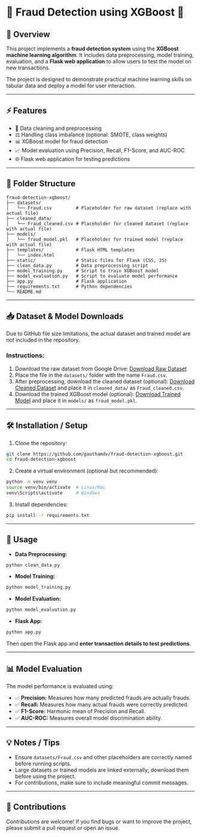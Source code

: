 # 🚨 Fraud Detection using XGBoost 🚨

## 🌟 Overview

This project implements a **fraud detection system** using the **XGBoost machine learning algorithm**. It includes data preprocessing, model training, evaluation, and a **Flask web application** to allow users to test the model on new transactions.

The project is designed to demonstrate practical machine learning skills on tabular data and deploy a model for user interaction.

---

## ⚡ Features

* 🧹 Data cleaning and preprocessing
* ⚖️ Handling class imbalance (optional: SMOTE, class weights)
* 📊 XGBoost model for fraud detection
* 📈 Model evaluation using Precision, Recall, F1-Score, and AUC-ROC
* 🌐 Flask web application for testing predictions

---

## 📁 Folder Structure

```
fraud-detection-xgboost/
├── datasets/
│   └── Fraud.csv         # Placeholder for raw dataset (replace with actual file)
├── cleaned_data/
│   └── Fraud_cleaned.csv # Placeholder for cleaned dataset (replace with actual file)
├── models/
│   └── fraud_model.pkl   # Placeholder for trained model (replace with actual file)
├── templates/            # Flask HTML templates
│   └── index.html
├── static/               # Static files for Flask (CSS, JS)
├── clean_data.py         # Data preprocessing script
├── model_training.py     # Script to train XGBoost model
├── model_evaluation.py   # Script to evaluate model performance
├── app.py                # Flask application
├── requirements.txt      # Python dependencies
└── README.md
```

---

## 📥 Dataset & Model Downloads

Due to GitHub file size limitations, the actual dataset and trained model are not included in the repository.

### Instructions:

1. Download the raw dataset from Google Drive: [Download Raw Dataset](https://drive.google.com/file/d/1daE_-CdjYlZLFRRXIVeLjOnb5h7AUvg6/view?usp=drive_link)
2. Place the file in the `datasets/` folder with the name `Fraud.csv`.
3. After preprocessing, download the cleaned dataset (optional): [Download Cleaned Dataset](https://drive.google.com/file/d/1N6Xl77ZHSm0eHDbgzkj3Re-PMoSDQXRm/view?usp=drive_link) and place it in `cleaned_data/` as `Fraud_cleaned.csv`.
4. Download the trained XGBoost model (optional): [Download Trained Model](https://drive.google.com/file/d/1in00l1XEVYR0GmRfa1evPdfX3oqs4tdx/view?usp=drive_link) and place it in `models/` as `fraud_model.pkl`.

---

## 🛠 Installation / Setup

1. Clone the repository:

```bash
git clone https://github.com/gauthamdv/fraud-detection-xgboost.git
cd fraud-detection-xgboost
```

2. Create a virtual environment (optional but recommended):

```bash
python -m venv venv
source venv/bin/activate  # Linux/Mac
venv\Scripts\activate     # Windows
```

3. Install dependencies:

```bash
pip install -r requirements.txt
```

---

## 🚀 Usage

* **Data Preprocessing:**

```bash
python clean_data.py
```

* **Model Training:**

```bash
python model_training.py
```

* **Model Evaluation:**

```bash
python model_evaluation.py
```

* **Flask App:**

```bash
python app.py
```

Then open the Flask app and **enter transaction details to test predictions**.

---

## 📊 Model Evaluation

The model performance is evaluated using:

* ✅ **Precision:** Measures how many predicted frauds are actually frauds.
* ✅ **Recall:** Measures how many actual frauds were correctly predicted.
* ✅ **F1-Score:** Harmonic mean of Precision and Recall.
* ✅ **AUC-ROC:** Measures overall model discrimination ability.

---

## 💡 Notes / Tips

* Ensure `datasets/Fraud.csv` and other placeholders are correctly named before running scripts.
* Large datasets or trained models are linked externally; download them before using the project.
* For contributions, make sure to include meaningful commit messages.

---

## 🤝 Contributions

Contributions are welcome! If you find bugs or want to improve the project, please submit a pull request or open an issue.
